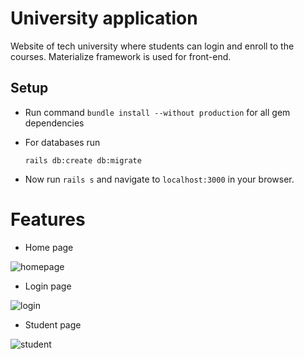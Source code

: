# University application

Website of tech university where students can login and enroll to the courses.
Materialize framework is used for front-end.

## Setup

* Run command ````bundle install --without production```` for all gem dependencies

* For databases run

  ````rails db:create db:migrate````

* Now run ````rails s```` and navigate to ``localhost:3000`` in your browser.

# Features

* Home page

![homepage](https://github.com/komaldevnani/tech-universityblob/master/screenshots/Screenshot%20from%202020-05-06%2018-25-33.png?raw=true)

* Login page

![login](https://github.com/komaldevnani/tech-universityblob/master/screenshots/Screenshot%20from%202020-05-06%2018-22-27.png?raw=true) 

* Student page

![student](https://github.com/komaldevnani/tech-universityblob/master/screenshots/Screenshot%20from%202020-05-06%2018-23-10.png?raw=true)